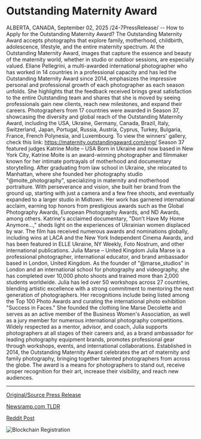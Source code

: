# Outstanding Maternity Award

ALBERTA, CANADA, September 02, 2025 /24-7PressRelease/ -- How to Apply for the Outstanding Maternity Award?  The Outstanding Maternity Award accepts photographs that explore family, motherhood, childbirth, adolescence, lifestyle, and the entire maternity spectrum.  At the Outstanding Maternity Award, images that capture the essence and beauty of the maternity world, whether in studio or outdoor sessions, are especially valued.  Eliane Pellegrini, a multi-awarded international photographer who has worked in 14 countries in a professional capacity and has led the Outstanding Maternity Award since 2014, emphasizes the impressive personal and professional growth of each photographer as each season unfolds.  She highlights that the feedback received brings great satisfaction to the entire Outstanding team and shares that she is moved by seeing professionals gain new clients, reach new milestones, and expand their careers.  Photographers from 17 countries were awarded in Season 37, showcasing the diversity and global reach of the Outstanding Maternity Award, including the USA, Ukraine, Germany, Canada, Brazil, Italy, Switzerland, Japan, Portugal, Russia, Austria, Cyprus, Turkey, Bulgaria, France, French Polynesia, and Luxembourg.  To view the winners' gallery, check this link: https://maternity.outstandingaward.com/eng/  Season 37 featured judges  Katrine Moite – USA  Born in Ukraine and now based in New York City, Katrine Moite is an award-winning photographer and filmmaker known for her intimate portrayals of motherhood and documentary storytelling. After graduating from law school in Ukraine, she relocated to Manhattan, where she founded her photography studio "@moite_photography", specializing in maternity and motherhood portraiture.  With perseverance and vision, she built her brand from the ground up, starting with just a camera and a few free shoots, and eventually expanded to a larger studio in Midtown. Her work has garnered international acclaim, earning top honors from prestigious awards such as the Global Photography Awards, European Photography Awards, and ND Awards, among others.  Katrine's acclaimed documentary, "Don't Have My Home Anymore…," sheds light on the experiences of Ukrainian women displaced by war. The film has received numerous awards and nominations globally, including wins at LACA and the New York Independent Cinema Awards, and has been featured in ELLE Ukraine, NY Weekly, Foto Nostrum, and other international publications.  Julia Marse – United Kingdom  Julia Marse is a professional photographer, international educator, and brand ambassador based in London, United Kingdom. As the founder of "@marse_studios" in London and an international school for photography and videography, she has completed over 10,000 photo shoots and trained more than 2,000 students worldwide.  Julia has led over 50 workshops across 27 countries, blending artistic excellence with a strong commitment to mentoring the next generation of photographers. Her recognitions include being listed among the Top 100 Photo Awards and curating the international photo exhibition "Success in Faces." She founded the clothing line Marse Decolette and serves as an active member of the Business Women's Association, as well as a jury member for numerous international photography competitions.  Widely respected as a mentor, advisor, and coach, Julia supports photographers at all stages of their careers and, as a brand ambassador for leading photography equipment brands, promotes professional gear through workshops, events, and international collaborations.  Established in 2014, the Outstanding Maternity Award celebrates the art of maternity and family photography, bringing together talented photographers from across the globe.  The award is a means for photographers to stand out, receive proper recognition for their art, increase their visibility, and reach new audiences. 

---

[Original/Source Press Release](https://www.24-7pressrelease.com/press-release/526371/outstanding-maternity-award)
                    

[Newsramp.com TLDR](https://newsramp.com/curated-news/global-maternity-photography-award-celebrates-season-37-winners-from-17-countries/23633cabfdabc1421ffab91f5238ed3e) 

 



[Reddit Post](https://www.reddit.com/r/AwardsAndRecognition/comments/1n6czrt/global_maternity_photography_award_celebrates/) 



![Blockchain Registration](https://cdn.newsramp.app/24-7PressRelease/qrcode/259/2/jazzSMZM.webp)